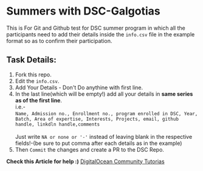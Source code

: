 # Summers with DSC-Galgotias 
This is For Git and Github test for DSC summer program in which all the participants need to add their details inside the `info.csv` file in the example format so as to confirm their participation.

## Task Details:
<ol>
  <li>Fork this repo.</li>
  <li>Edit the <code>info.csv</code>.</li>
  <li>Add Your Details - Don't Do anythine with first line.</li>
 <li>In the last line(which will be empty!) add all your details in <b>same series as of the first line</b>.
   <br />
   i.e.-
   <br /><code>Name, Admission no., Enrollment no., program enrolled in DSC, Year, Batch, Area of expertise, Interests, Projects, email, github handle, linkdln handle,comments</code>
   <br /> <br />
   Just write <code>NA or none or '-'</code> instead of leaving blank in the respective fields!-(be sure to put comma after each details as in the example)</li>
  <li>Then <code>Commit</code> the changes and create a PR to the DSC Repo.</li>
</ol>

<b>Check this Article for help :)</b> [DigitalOcean Community Tutorias](https://www.digitalocean.com/community/tutorials/how-to-create-a-pull-request-on-github)
